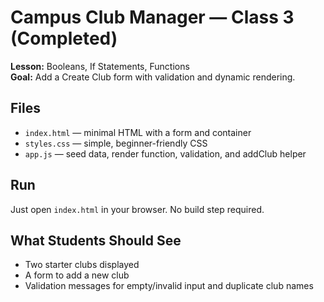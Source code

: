 # Campus Club Manager — Class 3 (Completed)
**Lesson:** Booleans, If Statements, Functions  
**Goal:** Add a Create Club form with validation and dynamic rendering.

## Files
- `index.html` — minimal HTML with a form and container
- `styles.css` — simple, beginner-friendly CSS
- `app.js` — seed data, render function, validation, and addClub helper

## Run
Just open `index.html` in your browser. No build step required.

## What Students Should See
- Two starter clubs displayed
- A form to add a new club
- Validation messages for empty/invalid input and duplicate club names
